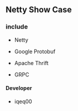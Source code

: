 ##  Netty Show Case

### include

- Netty

- Google Protobuf
- Apache Thrift
- GRPC

#### Developer

* iqeq00
